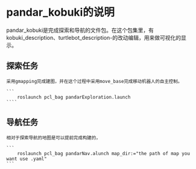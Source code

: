 # pandar_kobuki的说明

pandar_kobuki是完成探索和导航的文件包。在这个包集里，有kobuki_description、turtlebot_description-的改动编辑，用来做可视化的显示。

## 探索任务
	
	采用gmapping完成建图，并在这个过程中采用move_base完成移动机器人的自主控制。

	```
		roslaunch pcl_bag pandarExploration.launch
	````

## 导航任务

	相对于探索导航的地图是可以提前完成构建的，

	```
		roslaunch pcl_bag pandarNav.alunch map_dir:="the path of map you want use .yaml"
	```

